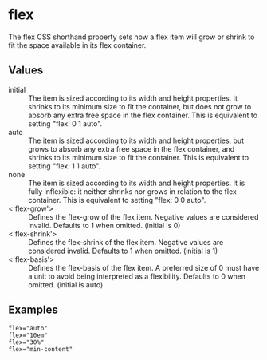 # flex

The flex CSS shorthand property sets how a flex item will grow or shrink to fit the space available in its flex container.


## Values

<dl>
<dt>initial</dt>
<dd>The item is sized according to its width and height properties. It shrinks to its minimum size to fit the container, but does not grow to absorb any extra free space in the flex container. This is equivalent to setting "flex: 0 1 auto".</dd>

<dt>auto</dt>
<dd>The item is sized according to its width and height properties, but grows to absorb any extra free space in the flex container, and shrinks to its minimum size to fit the container. This is equivalent to setting "flex: 1 1 auto".</dd>

<dt>none</dt>
<dd>The item is sized according to its width and height properties. It is fully inflexible: it neither shrinks nor grows in relation to the flex container. This is equivalent to setting "flex: 0 0 auto".</dd>

<dt><'flex-grow'></dt>
<dd>Defines the flex-grow of the flex item. Negative values are considered invalid. Defaults to 1 when omitted. (initial is 0)</dd>

<dt><'flex-shrink'></dt>
<dd>Defines the flex-shrink of the flex item. Negative values are considered invalid. Defaults to 1 when omitted. (initial is 1)</dd>

<dt><'flex-basis'></dt>
<dd>Defines the flex-basis of the flex item. A preferred size of 0 must have a unit to avoid being interpreted as a flexibility. Defaults to 0 when omitted. (initial is auto)</dd>
</dl>

## Examples

```
flex="auto"
flex="10em"
flex="30%"
flex="min-content"
```